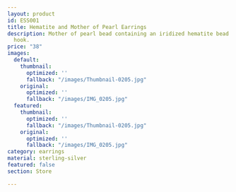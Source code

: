 ```yaml
---
layout: product
id: ESS001
title: Hematite and Mother of Pearl Earrings
description: Mother of pearl bead containing an iridized hematite bead. Sterling silver
  hook.
price: "38"
images:
  default:
    thumbnail:
      optimized: ''
      fallback: "/images/Thumbnail-0205.jpg"
    original:
      optimized: ''
      fallback: "/images/IMG_0205.jpg"
  featured:
    thumbnail:
      optimized: ''
      fallback: "/images/Thumbnail-0205.jpg"
    original:
      optimized: ''
      fallback: "/images/IMG_0205.jpg"
category: earrings
material: sterling-silver
featured: false
section: Store

---
```

